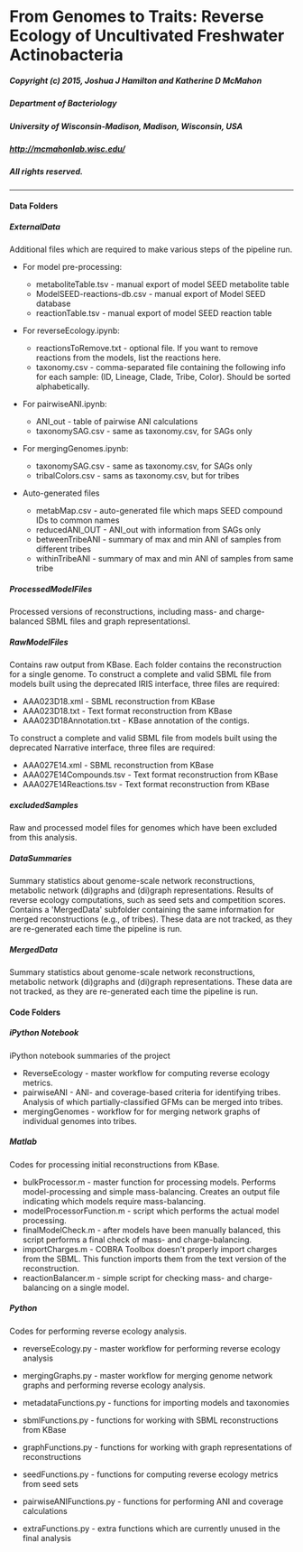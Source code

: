 # From Genomes to Traits: Reverse Ecology of Uncultivated Freshwater Actinobacteria
##### Copyright (c) 2015, Joshua J Hamilton and Katherine D McMahon
##### Department of Bacteriology
##### University of Wisconsin-Madison, Madison, Wisconsin, USA
##### http://mcmahonlab.wisc.edu/
##### All rights reserved.
***

#### Data Folders

##### ExternalData
Additional files which are required to make various steps of the pipeline run.

* For model pre-processing:
    * metaboliteTable.tsv - manual export of model SEED metabolite table
    * ModelSEED-reactions-db.csv - manual export of Model SEED database
    * reactionTable.tsv - manual export of model SEED reaction table

* For reverseEcology.ipynb:
    * reactionsToRemove.txt - optional file. If you want to remove reactions from the models, list the reactions here.
    * taxonomy.csv - comma-separated file containing the following info for each sample: (ID, Lineage, Clade, Tribe, Color). Should be sorted alphabetically.

* For pairwiseANI.ipynb:
    * ANI_out - table of pairwise ANI calculations
    * taxonomySAG.csv - same as taxonomy.csv, for SAGs only

* For mergingGenomes.ipynb:
    * taxonomySAG.csv - same as taxonomy.csv, for SAGs only
    * tribalColors.csv - sams as taxonomy.csv, but for tribes

* Auto-generated files
    * metabMap.csv - auto-generated file which maps SEED compound IDs to common names
    * reducedANI_OUT - ANI_out with information from SAGs only
    * betweenTribeANI - summary of max and min ANI of samples from different tribes
    * withinTribeANI - summary of max and min ANI of samples from same tribe

##### ProcessedModelFiles
Processed versions of reconstructions, including mass- and charge-balanced SBML files and graph representationsl.

##### RawModelFiles
Contains raw output from KBase. Each folder contains the reconstruction for a single genome. To construct a complete and valid SBML file from models built using the deprecated IRIS interface, three files are required:

* AAA023D18.xml - SBML reconstruction from KBase  
* AAA023D18.txt - Text format reconstruction from KBase  
* AAA023D18Annotation.txt - KBase annotation of the contigs.  

To construct a complete and valid SBML file from models built using the deprecated Narrative interface, three files are required:

* AAA027E14.xml - SBML reconstruction from KBase  
* AAA027E14Compounds.tsv - Text format reconstruction from KBase  
* AAA027E14Reactions.tsv  - Text format reconstruction from KBase  

##### excludedSamples
Raw and processed model files for genomes which have been excluded from this analysis.

##### DataSummaries
Summary statistics about genome-scale network reconstructions, metabolic network (di)graphs
and (di)graph representations. Results of reverse ecology computations, such as seed sets and competition scores. Contains a 'MergedData' subfolder containing the same information for merged reconstructions (e.g., of tribes). These data are not tracked, as they are re-generated each time the pipeline is run.

##### MergedData
Summary statistics about genome-scale network reconstructions, metabolic network (di)graphs
and (di)graph representations. These data are not tracked, as they are re-generated each time the pipeline is run.

#### Code Folders


##### iPython Notebook
iPython notebook summaries of the project
* ReverseEcology - master workflow for computing reverse ecology metrics.  
* pairwiseANI - ANI- and coverage-based criteria for identifying tribes. Analysis of which partially-classified GFMs can be merged into tribes.  
* mergingGenomes - workflow for for merging network graphs of individual genomes into tribes.  


##### Matlab
Codes for processing initial reconstructions from KBase.

* bulkProcessor.m - master function for processing models. Performs model-processing and simple mass-balancing. Creates an output file indicating which models require mass-balancing.  
* modelProcessorFunction.m - script which performs the actual model processing.  
* finalModelCheck.m - after models have been manually balanced, this script performs a final check of mass- and charge-balancing.  
* importCharges.m - COBRA Toolbox doesn't properly import charges from the SBML. This function imports them from the text version of the reconstruction.  
* reactionBalancer.m - simple script for checking mass- and charge-balancing on a single model.

##### Python
Codes for performing reverse ecology analysis.

* reverseEcology.py - master workflow for performing reverse ecology analysis  
* mergingGraphs.py - master workflow for merging genome network graphs and performing reverse ecology analysis.

* metadataFunctions.py - functions for importing models and taxonomies
* sbmlFunctions.py - functions for working with SBML reconstructions from KBase  
* graphFunctions.py - functions for working with graph representations of reconstructions  
* seedFunctions.py - functions for computing reverse ecology metrics from seed sets
* pairwiseANIFunctions.py - functions for performing ANI and coverage calculations
* extraFunctions.py - extra functions which are currently unused in the final analysis
